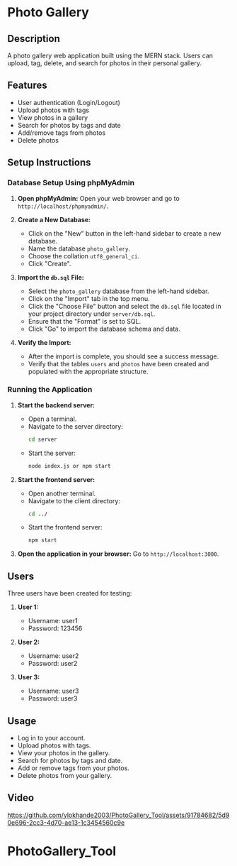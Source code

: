 
# Photo Gallery

## Description
A photo gallery web application built using the MERN stack. Users can upload, tag, delete, and search for photos in their personal gallery.

## Features
- User authentication (Login/Logout)
- Upload photos with tags
- View photos in a gallery
- Search for photos by tags and date
- Add/remove tags from photos
- Delete photos

## Setup Instructions

### Database Setup Using phpMyAdmin

1. **Open phpMyAdmin:**
    Open your web browser and go to `http://localhost/phpmyadmin/`.

2. **Create a New Database:**
    - Click on the "New" button in the left-hand sidebar to create a new database.
    - Name the database `photo_gallery`.
    - Choose the collation `utf8_general_ci`.
    - Click "Create".

3. **Import the `db.sql` File:**
    - Select the `photo_gallery` database from the left-hand sidebar.
    - Click on the "Import" tab in the top menu.
    - Click the "Choose File" button and select the `db.sql` file located in your project directory under `server/db.sql`.
    - Ensure that the "Format" is set to SQL.
    - Click "Go" to import the database schema and data.

4. **Verify the Import:**
    - After the import is complete, you should see a success message.
    - Verify that the tables `users` and `photos` have been created and populated with the appropriate structure.

### Running the Application

1. **Start the backend server:**
    - Open a terminal.
    - Navigate to the server directory:
      ```bash
      cd server
      ```
    - Start the server:
      ```bash
      node index.js or npm start
      ```

2. **Start the frontend server:**
    - Open another terminal.
    - Navigate to the client directory:
      ```bash
      cd ../
      ```
    - Start the frontend server:
      ```bash
      npm start
      ```

3. **Open the application in your browser:**
    Go to `http://localhost:3000`.

## Users

Three users have been created for testing:

1. **User 1:**
   - Username: user1
   - Password: 123456

2. **User 2:**
   - Username: user2
   - Password: user2

3. **User 3:**
   - Username: user3
   - Password: user3

## Usage
- Log in to your account.
- Upload photos with tags.
- View your photos in the gallery.
- Search for photos by tags and date.
- Add or remove tags from your photos.
- Delete photos from your gallery.

## Video
https://github.com/ylokhande2003/PhotoGallery_Tool/assets/91784682/5d90e696-2cc3-4d70-ae13-1c3454560c9e
# PhotoGallery_Tool
